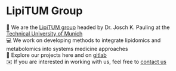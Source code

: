 # LipiTUM Group

:dna: We are the [LipiTUM group](https://www.lipitum.de) headed by Dr. Josch K. Pauling at the [Technical University of Munich](https://www.tum.de)\
:computer: We work on developing methods to integrate lipidomics and metabolomics into systems medicine approaches\
:compass: Explore our projects here and on [gitlab](https://gitlab.lrz.de/lipitum-projects)\
:envelope: If you are interested in working with us, feel free to [contact us](https://www.lipitum.de/Contact-us/)

